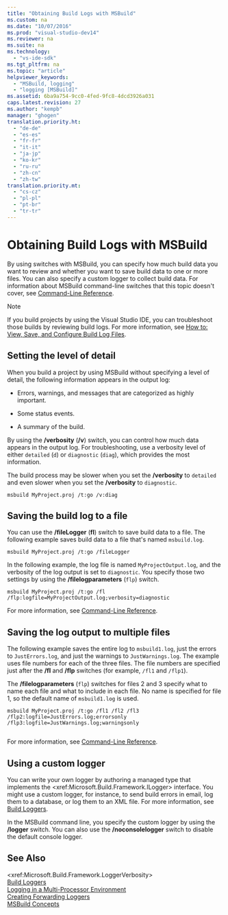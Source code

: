 ```yaml
---
title: "Obtaining Build Logs with MSBuild"
ms.custom: na
ms.date: "10/07/2016"
ms.prod: "visual-studio-dev14"
ms.reviewer: na
ms.suite: na
ms.technology: 
  - "vs-ide-sdk"
ms.tgt_pltfrm: na
ms.topic: "article"
helpviewer_keywords: 
  - "MSBuild, logging"
  - "logging [MSBuild]"
ms.assetid: 6ba9a754-9cc0-4fed-9fc8-4dcd3926a031
caps.latest.revision: 27
ms.author: "kempb"
manager: "ghogen"
translation.priority.ht: 
  - "de-de"
  - "es-es"
  - "fr-fr"
  - "it-it"
  - "ja-jp"
  - "ko-kr"
  - "ru-ru"
  - "zh-cn"
  - "zh-tw"
translation.priority.mt: 
  - "cs-cz"
  - "pl-pl"
  - "pt-br"
  - "tr-tr"
---
```

# Obtaining Build Logs with MSBuild
By using switches with MSBuild, you can specify how much build data you want to review and whether you want to save build data to one or more files. You can also specify a custom logger to collect build data. For information about MSBuild command-line switches that this topic doesn't cover, see [Command-Line Reference](../reference/msbuild-command-line-reference.md).  
  
> [!NOTE]
>  If you build projects by using the Visual Studio IDE, you can troubleshoot those builds by reviewing build logs. For more information, see [How to: View, Save, and Configure Build Log Files](../ide/how-to--view--save--and-configure-build-log-files.md).  
  
## Setting the level of detail  
 When you build a project by using MSBuild without specifying a level of detail, the following information appears in the output log:  
  
-   Errors, warnings, and messages that are categorized as highly important.  
  
-   Some status events.  
  
-   A summary of the build.  
  
 By using the **/verbosity** (**/v**) switch, you can control how much data appears in the output log. For troubleshooting, use a verbosity level of either `detailed` (`d`) or `diagnostic` (`diag`), which provides the most information.  
  
 The build process may be slower when you set the **/verbosity** to `detailed` and even slower when you set the **/verbosity** to `diagnostic`.  
  
```  
msbuild MyProject.proj /t:go /v:diag  
```  
  
## Saving the build log to a file  
 You can use the **/fileLogger** (**fl**) switch to save build data to a file. The following example saves build data to a file that's named `msbuild.log`.  
  
```  
msbuild MyProject.proj /t:go /fileLogger  
```  
  
 In the following example, the log file is named `MyProjectOutput.log`, and the verbosity of the log output is set to `diagnostic`. You specify those two settings by using the **/filelogparameters** (`flp`) switch.  
  
```  
msbuild MyProject.proj /t:go /fl /flp:logfile=MyProjectOutput.log;verbosity=diagnostic  
```  
  
 For more information, see [Command-Line Reference](../reference/msbuild-command-line-reference.md).  
  
## Saving the log output to multiple files  
 The following example saves the entire log to `msbuild1.log`, just the errors to `JustErrors.log`, and just the warnings to `JustWarnings.log`. The example uses file numbers for each of the three files. The file numbers are specified just after the **/fl** and **/flp** switches (for example, `/fl1` and `/flp1`).  
  
 The **/filelogparameters** (`flp`) switches for files 2 and 3 specify what to name each file and what to include in each file. No name is specified for file 1, so the default name of `msbuild1.log` is used.  
  
```  
msbuild MyProject.proj /t:go /fl1 /fl2 /fl3 /flp2:logfile=JustErrors.log;errorsonly /flp3:logfile=JustWarnings.log;warningsonly  
  
```  
  
 For more information, see [Command-Line Reference](../reference/msbuild-command-line-reference.md).  
  
## Using a custom logger  
 You can write your own logger by authoring a managed type that implements the \<xref:Microsoft.Build.Framework.ILogger> interface. You might use a custom logger, for instance, to send build errors in email, log them to a database, or log them to an XML file. For more information, see [Build Loggers](../reference/build-loggers.md).  
  
 In the MSBuild command line, you specify the custom logger by using the **/logger** switch. You can also use the **/noconsolelogger** switch to disable the default console logger.  
  
## See Also  
 \<xref:Microsoft.Build.Framework.LoggerVerbosity>   
 [Build Loggers](../reference/build-loggers.md)   
 [Logging in a Multi-Processor Environment](../reference/logging-in-a-multi-processor-environment.md)   
 [Creating Forwarding Loggers](../reference/creating-forwarding-loggers.md)   
 [MSBuild Concepts](../reference/msbuild-concepts.md)